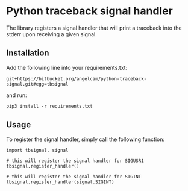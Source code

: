# Python traceback signal handler

The library registers a signal handler that will print a traceback into the
stderr upon receiving a given signal.

## Installation

Add the following line into your requirements.txt:

```
git+https://bitbucket.org/angelcam/python-traceback-signal.git#egg=tbsignal
```

and run:

```
pip3 install -r requirements.txt
```

## Usage

To register the signal handler, simply call the following function:

```
import tbsignal, signal

# this will register the signal handler for SIGUSR1
tbsignal.register_handler()

# this will register the signal handler for SIGINT
tbsignal.register_handler(signal.SIGINT)
```

